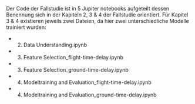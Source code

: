 Der Code der Fallstudie ist in 5 Jupiter notebooks aufgeteilt dessen Benennung sich in der Kapiteln 2, 3 & 4 der Fallstudie orientiert. Für Kapitel 3 & 4 existieren jeweils zwei Dateien, da hier zwei unterschiedliche Modelle trainiert wurden:
- 2. Data Understanding.ipynb
- 3. Feature Selection_flight-time-delay.ipynb
- 3. Feature Selection_ground-time-delay.ipynb
- 4. Modeltraining and Evaluation_flight-time-delay.ipynb
- 4. Modeltraining and Evaluation_ground-time-delay.ipynb

